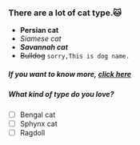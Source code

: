 ### There are a lot of cat type.:cat:
- **Persian cat**
- *Siamese cat*
- ***Savannah cat***
- ~~Bulldog~~ `sorry,This is dog name.`

##### If you want to know more, [click here](https://www.youtube.com/watch?v=UrYycsRTuEY)

##### What kind of type do you love?

- [ ] Bengal cat 
- [ ] Sphynx cat
- [ ] Ragdoll
